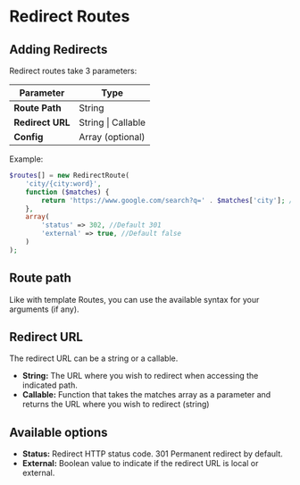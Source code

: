 # Redirect Routes

## Adding Redirects

Redirect routes take 3 parameters:

| Parameter  | Type |
| ------------- | ------------- |
| **Route Path**  | String  |
| **Redirect URL**  | String \| Callable  |
| **Config**  | Array (optional)  |

Example:

```php
$routes[] = new RedirectRoute(
    'city/{city:word}',
    function ($matches) {
        return 'https://www.google.com/search?q=' . $matches['city']; //SAGE 10 example
    },
    array(
        'status' => 302, //Default 301
        'external' => true, //Default false
    )
);
```
## Route path

Like with template Routes, you can use the available syntax for your arguments (if any).

## Redirect URL

The redirect URL can be a string or a callable.

- **String:** The URL where you wish to redirect when accessing the indicated path.
- **Callable:** Function that takes the matches array as a parameter and returns the URL where you wish to redirect (string)

## Available options

- **Status:** Redirect HTTP status code. 301 Permanent redirect by default.
- **External:** Boolean value to indicate if the redirect URL is local or external.

